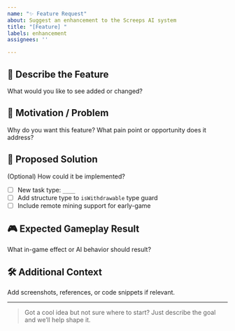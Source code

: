 ```yaml
---
name: "✨ Feature Request"
about: Suggest an enhancement to the Screeps AI system
title: "[Feature] "
labels: enhancement
assignees: ''

---
```


## 🌟 Describe the Feature

What would you like to see added or changed?

## 🧠 Motivation / Problem

Why do you want this feature? What pain point or opportunity does it address?

## 🧱 Proposed Solution

(Optional) How could it be implemented?

- [ ] New task type: `____`
- [ ] Add structure type to `isWithdrawable` type guard
- [ ] Include remote mining support for early-game

## 🎮 Expected Gameplay Result

What in-game effect or AI behavior should result?

## 🛠️ Additional Context

Add screenshots, references, or code snippets if relevant.

---

> Got a cool idea but not sure where to start? Just describe the goal and we’ll help shape it.